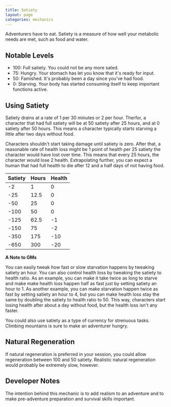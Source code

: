 ```yaml
---
title: Satiety
layout: page
categories: mechanics
---
```

Adventurers have to eat. Satiety is a measure of how well your metabolic needs are met, such as food and water.

## Notable Levels
- 100: Full satiety. You could not be any more sated.
- 75:  Hungry. Your stomach has let you know that it's ready for input.
- 50:  Famished. It's probably been a day since you've had food.
- 0:   Starving. Your body has started consuming itself to keep important functions active.


## Using Satiety
Satiety drains at a rate of 1 per 30 minutes or 2 per hour. Therfor, a character that had full satiety will be at 50 satiety after 25 hours, and at 0 satiety after 50 hours. This means a character typically starts starving a little after two days without food.

Characters shouldn't start taking damage until satiety is zero. After that, a reasonable rate of health loss might be 1 point of health per 25 satiety the character would have lost over time. This means that every 25 hours, the character would lose 2 health. Extrapolating further, you can expect a human that had full health to die after 12 and a half days of not having food.



|Satiety|Hours|Health|
|-------|-----|------|
|-2     |1    |0     |
|-25    |12.5 |0     |
|-50    |25   |0     |
|-100   |50   |0     |
|-125   |62.5 |-1    |
|-150   |75   |-2    |
|-350   |175  |-10   |
|-650   |300  |-20   |

**A Note to GMs**

You can easily tweak how fast or slow starvation happens by tweaking satiety an hour. You can also control health loss by tweaking the satiety to health ratio. As an example, you can make it take twice as long to starve and make make health loss happen half as fast just by setting satiety an hour to 1. As another example, you can make starvation happen twice as fast by setting satiety an hour to 4, but you can make health loss stay the same by doubling the satiety to health ratio to 50. This way, characters start losing health after about a day without food, but the health loss isn't any faster.

You could also use satiety as a type of currency for strenuous tasks. Climbing mountains is sure to make an adventurer hungry.

## Natural Regeneration
If natural regeneration is preferred in your session, you could allow regeneration between 100 and 50 satiety. Realistic natural regeneration would probably be extremely slow, however.

## Developer Notes
The intention behind this mechanic is to add realism to an adventure and to make pre-adventure preparation and survival skills important.

